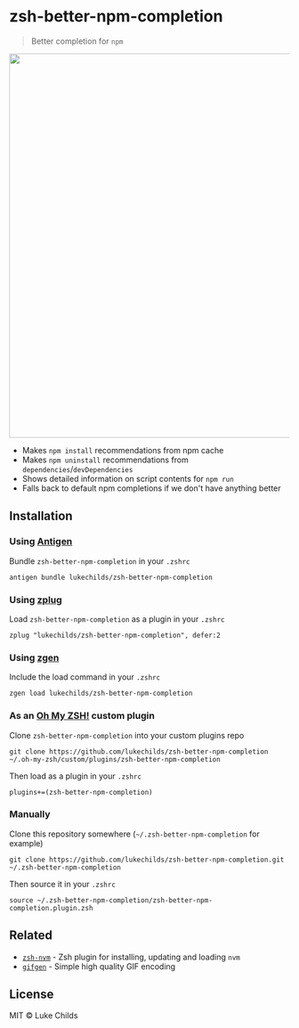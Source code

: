 # zsh-better-npm-completion

> Better completion for `npm`

<img src="demo.gif" width="690">

* Makes `npm install` recommendations from npm cache
* Makes `npm uninstall` recommendations from `dependencies`/`devDependencies`
* Shows detailed information on script contents for `npm run`
* Falls back to default npm completions if we don't have anything better

## Installation

### Using [Antigen](https://github.com/zsh-users/antigen)

Bundle `zsh-better-npm-completion` in your `.zshrc`

```shell
antigen bundle lukechilds/zsh-better-npm-completion
```

### Using [zplug](https://github.com/b4b4r07/zplug)
Load `zsh-better-npm-completion` as a plugin in your `.zshrc`

```shell
zplug "lukechilds/zsh-better-npm-completion", defer:2

```
### Using [zgen](https://github.com/tarjoilija/zgen)

Include the load command in your `.zshrc`

```shell
zgen load lukechilds/zsh-better-npm-completion
```

### As an [Oh My ZSH!](https://github.com/robbyrussell/oh-my-zsh) custom plugin

Clone `zsh-better-npm-completion` into your custom plugins repo

```shell
git clone https://github.com/lukechilds/zsh-better-npm-completion ~/.oh-my-zsh/custom/plugins/zsh-better-npm-completion
```
Then load as a plugin in your `.zshrc`

```shell
plugins+=(zsh-better-npm-completion)
```

### Manually
Clone this repository somewhere (`~/.zsh-better-npm-completion` for example)

```shell
git clone https://github.com/lukechilds/zsh-better-npm-completion.git ~/.zsh-better-npm-completion
```
Then source it in your `.zshrc`

```shell
source ~/.zsh-better-npm-completion/zsh-better-npm-completion.plugin.zsh
```

## Related

- [`zsh-nvm`](https://github.com/lukechilds/zsh-nvm) - Zsh plugin for installing, updating and loading `nvm`
- [`gifgen`](https://github.com/lukechilds/gifgen) - Simple high quality GIF encoding 

## License

MIT © Luke Childs
